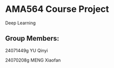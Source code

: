 # AMA564 Course Project
Deep Learning
## Group Members:
24071449g  YU Qinyi

24070208g  MENG Xiaofan
